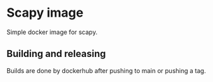 # Scapy image

Simple docker image for scapy.

## Building and releasing

Builds are done by dockerhub after pushing to main or pushing a tag.
